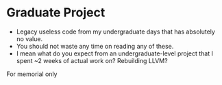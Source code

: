 # Graduate Project
- Legacy useless code from my undergraduate days that has absolutely no value.
- You should not waste any time on reading any of these.
- I mean what do you expect from an undergraduate-level project that I spent ~2 weeks of actual work on? Rebuilding LLVM?

For memorial only
